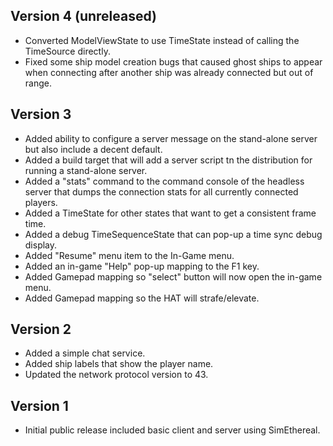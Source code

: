 Version 4 (unreleased)
----------
* Converted ModelViewState to use TimeState instead of calling the TimeSource
    directly.
* Fixed some ship model creation bugs that caused ghost ships to appear when
    connecting after another ship was already connected but out of range.
    

Version 3
----------
* Added ability to configure a server message on the stand-alone
    server but also include a decent default.
* Added a build target that will add a server script tn the distribution 
    for running a stand-alone server.
* Added a "stats" command to the command console of the headless server
    that dumps the connection stats for all currently connected players.
* Added a TimeState for other states that want to get a consistent frame time.    
* Added a debug TimeSequenceState that can pop-up a time sync debug display.
* Added "Resume" menu item to the In-Game menu.
* Added an in-game "Help" pop-up mapping to the F1 key.
* Added Gamepad mapping so "select" button will now open the in-game menu.
* Added Gamepad mapping so the HAT will strafe/elevate. 
    

Version 2
----------
* Added a simple chat service.
* Added ship labels that show the player name.
* Updated the network protocol version to 43.


Version 1
-----------
* Initial public release included basic client and server using
    SimEthereal. 
